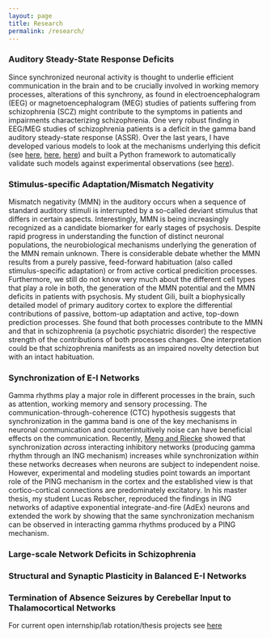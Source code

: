 ```yaml
---
layout: page
title: Research
permalink: /research/
---
```



### Auditory Steady-State Response Deficits
Since synchronized neuronal activity is thought to underlie efficient communication in the brain and to be crucially involved in working memory processes, alterations of this synchrony, as found in electroencephalogram (EEG) or magnetoencephalogram (MEG) studies of patients suffering from schizophrenia (SCZ) might contribute to the symptoms in patients and impairments characterizing schizophrenia. One very robust finding in EEG/MEG studies of schizophrenia patients is a deficit in the gamma band auditory steady-state response (ASSR). Over the last years, I have developed various models to look at the mechanisms underlying this deficit (see [here](https://www.frontiersin.org/articles/10.3389/fncom.2016.00089/full), [here](http://rescience.github.io/bibliography/metzner_2017.html), [here](https://www.nature.com/articles/s41598-019-53682-5)) and built a Python framework to automatically validate such models against experimental observations (see [here](https://www.mitpressjournals.org/doi/full/10.1162/cpsy_a_00015)).

### Stimulus-specific Adaptation/Mismatch Negativity
Mismatch negativity (MMN) in the auditory occurs when a sequence of standard auditory stimuli is interrupted by a so-called deviant stimulus that differs in certain
aspects. Interestingly, MMN is being increasingly recognized as a candidate biomarker for early stages of psychosis. Despite rapid progress in understanding the function of distinct neuronal populations, the neurobiological mechanisms underlying the generation of the MMN remain unknown. There is considerable debate whether the MMN results from a purely passive, feed-forward habituation (also called stimulus-specific adaptation) or from active cortical predicition processes. Furthermore, we still do not know very much about the different cell types that play a role in both, the generation of the MMN potential and the MMN deficits in patients with psychosis. My student Gili, built a biophysically detailed model of primary auditory cortex to explore the differential contributions of passive, bottom-up adaptation and active, top-down prediction processes. She found that both processes contribute to the MMN and that in schizophrenia (a psychotic psychiatric disorder) the respective strength of the contributions of both processes changes. One interpretation could be that schizophrenia manifests as an impaired novelty detection but with an intact habituation.      

### Synchronization of E-I Networks
Gamma rhythms play a major role in different processes in the brain, such as attention, working memory and sensory processing. The communication-through-coherence (CTC) hypothesis suggests that synchronization in the gamma band is one of the key mechanisms in neuronal communication and counterintuitively noise can have beneficial effects on the communication. Recently, [Meng and Riecke](https://www.nature.com/articles/s41598-018-24670-y) showed that synchronization *across* interacting inhibitory networks (producing gamma rhythm through an ING mechanism) increases while synchronization *within* these networks decreases when neurons are subject to independent noise. However, experimental and modeling studies point towards an important role of the PING mechanism in the cortex and the established view is that cortico-cortical connections are predominately excitatory.
In his master thesis, my student Lucas Rebscher, reproduced the findings in ING networks of adaptive exponential integrate-and-fire (AdEx) neurons and extended the work by showing that the same synchronization mechanism can be observed in interacting gamma rhythms produced by a PING mechanism. 

### Large-scale Network Deficits in Schizophrenia

### Structural and Synaptic Plasticity in Balanced E-I Networks

### Termination of Absence Seizures by Cerebellar Input to Thalamocortical Networks

For current open internship/lab rotation/thesis projects see [here]()
